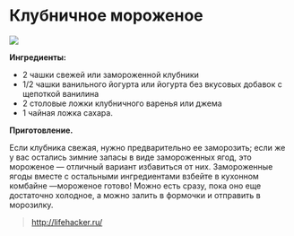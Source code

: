 # Клубничное мороженое
![](/images/Kulinar/IceCream/icecream.jpg)


**Ингредиенты:**

- 2 чашки свежей или замороженной клубники
- 1/2 чашки ванильного йогурта или йогурта без вкусовых добавок с щепоткой ванилина
- 2 столовые ложки клубничного варенья или джема
- 1 чайная ложка сахара.

**Приготовление.**

Если клубника свежая, нужно предварительно ее заморозить; если же у вас остались зимние запасы в виде замороженных ягод, это мороженое — отличный вариант избавиться от них. Замороженные ягоды вместе с остальными ингредиентами взбейте в кухонном комбайне —мороженое готово! Можно есть сразу, пока оно еще достаточно холодное, а можно залить в формочки и отправить в морозилку.

> http://lifehacker.ru/
